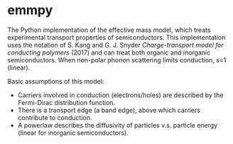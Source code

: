 # emmpy
The Python implementation of the effective mass model, which treats experimental transport properties of semiconductors. This implementation uses the notation of S. Kang and G. J. Snyder _Charge-transport model for conducting polymers_ (2017) and can treat both organic and inorganic semiconductors. When non-polar phonon scattering limits conduction, s=1 (linear).


Basic assumptions of this model:
- Carriers involved in conduction (electrons/holes) are described by the Fermi-Dirac distribution function.
- There is a transport edge (a band edge), above which carriers contribute to conduction.
- A powerlaw describes the diffusivity of particles v.s. particle energy (linear for inorganic semiconductors).
